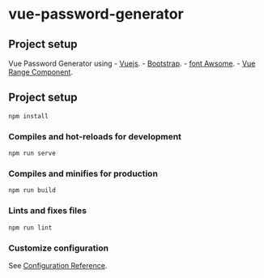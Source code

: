 # vue-password-generator


## Project setup
Vue Password Generator using 
    - [Vuejs](https://vuejs.org/).
    - [Bootstrap](https://getbootstrap.com/).
    - [font Awsome](https://fontawesome.com/).
    - [Vue Range Component](https://github.com/xwpongithub/vue-range-slider).

## Project setup
```
npm install
```

### Compiles and hot-reloads for development
```
npm run serve
```

### Compiles and minifies for production
```
npm run build
```

### Lints and fixes files
```
npm run lint
```

### Customize configuration
See [Configuration Reference](https://cli.vuejs.org/config/).
